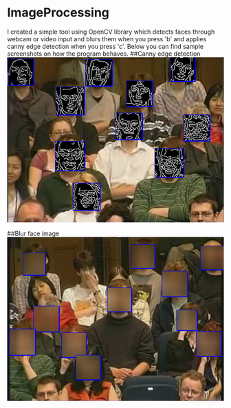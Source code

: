 # ImageProcessing
I created a simple tool using OpenCV library which detects faces through webcam or video input and blurs them when you press 'b' and applies canny edge detection when you press 'c'. Below you can find sample screenshots on how the program behaves.
##Canny edge detection
![Canny](cannyImage.png)




##Blur face image
![Blurry](blurImage.png)





